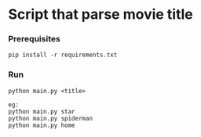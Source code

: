 # Script that parse movie title

### Prerequisites
```
pip install -r requirements.txt
```

### Run
```
python main.py <title>

eg: 
python main.py star
python main.py spiderman
python main.py home
```
